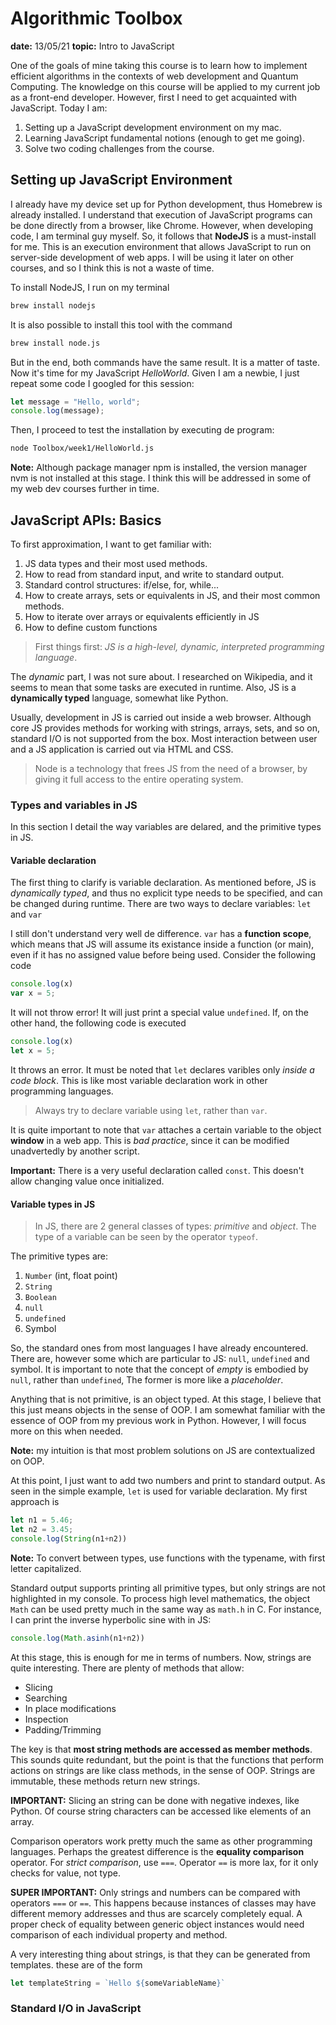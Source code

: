 # Algorithmic Toolbox

**date:** 13/05/21
**topic:** Intro to JavaScript

One of the goals of mine taking this course is to learn how to implement efficient algorithms in the contexts of web development and Quantum Computing. The knowledge on this course will be applied to my current job as a front-end developer. However, first I need to get acquainted with JavaScript. Today I am:

1. Setting up a JavaScript development environment on my mac.
1. Learning JavaScript fundamental notions (enough to get me going).
1. Solve two coding challenges from the course.

## Setting up JavaScript Environment

I already have my device set up for Python development, thus Homebrew is already installed. I understand that execution of JavaScript programs can be done directly from a browser, like Chrome. However, when developing code, I am terminal guy myself. So, it follows that **NodeJS** is a must-install for me. This is an execution environment that allows JavaScript to run on server-side development of web apps. I will be using it later on other courses, and so I think this is not a waste of time.

To install NodeJS, I run on my terminal

```bash
brew install nodejs
```

It is also possible to install this tool with the command

```bash
brew install node.js
```

But in the end, both commands have the same result. It is a matter of taste. Now it's time for my JavaScript *HelloWorld*. Given I am a newbie, I just repeat some code I googled for this session:

```js
let message = "Hello, world";
console.log(message);
```

Then, I proceed to test the installation by executing de program:

```bash
node Toolbox/week1/HelloWorld.js
```

**Note:** Although package manager npm is installed, the version manager nvm is not installed at this stage. I think this will be addressed in some of my web dev courses further in time.

## JavaScript APIs: Basics

To first approximation, I want to get familiar with:

1. JS data types and their most used methods.
1. How to read from standard input, and write to standard output.
1. Standard control structures: if/else, for, while...
1. How to create arrays, sets or equivalents in JS, and their most common methods.
1. How to iterate over arrays or equivalents efficiently in JS
1. How to define custom functions

> First things first: *JS is a high-level, dynamic, interpreted programming language*. 

The *dynamic* part, I was not sure about. I researched on Wikipedia, and it seems to mean that some tasks are executed in runtime. Also, JS is a **dynamically typed** language, somewhat like Python.

Usually, development in JS is carried out inside a web browser. Although core JS provides methods for working with strings, arrays, sets, and so on, standard I/O is not supported from the box. Most interaction between user and a JS application is carried out via HTML and CSS.

> Node is a technology that frees JS from the need of a browser, by giving it full access to the entire operating system.

### Types and variables in JS

In this section I detail the way variables are delared, and the primitive types in JS.

#### Variable declaration

The first thing to clarify is variable declaration. As mentioned before, JS is *dynamically typed*, and thus no explicit type needs to be specified, and can be changed during runtime. There are two ways to declare variables: ```let``` and ```var```

I still don't understand very well de difference. ```var``` has a **function scope**, which means that JS will assume its existance inside a function (or main), even if it has no assigned value before being used. Consider the following code

```js
console.log(x)
var x = 5;
```

It will not throw error! It will just print a special value ```undefined```. If, on the other hand, the following code is executed

```js
console.log(x)
let x = 5;
```

It throws an error. It must be noted that ```let``` declares varibles only *inside a code block*. This is like most variable declaration work in other programming languages.

> Always try to declare variable using ```let```, rather than ```var```.

It is quite important to note that ```var``` attaches a certain variable to the object **window** in a web app. This is *bad practice*, since it can be modified unadvertedly by another script.

**Important:** There is a very useful declaration called ```const```. This doesn't allow changing value once initialized.

#### Variable types in JS

>In JS, there are 2 general classes of types: *primitive* and *object*. The type of a variable can be seen by the operator ```typeof```. 

The primitive types are:

1. ```Number``` (int, float point)
1. ```String```
1. ```Boolean```
1. ```null```
1. ```undefined```
1. Symbol

So, the standard ones from most languages I have already encountered. There are, however some which are particular to JS: ```null```, ```undefined``` and symbol. It is important to note that the concept of *empty* is embodied by ```null```, rather than ```undefined```, The former is more like a *placeholder*.

Anything that is not primitive, is an object typed. At this stage, I believe that this just means objects in the sense of OOP. I am somewhat familiar with the essence of OOP from my previous work in Python. However, I will focus more on this when needed.

**Note:** my intuition is that most problem solutions on JS are contextualized on OOP.

At this point, I just want to add two numbers and print to standard output. As seen in the simple example, ```let``` is used for variable declaration. My first approach is

```js
let n1 = 5.46;
let n2 = 3.45;
console.log(String(n1+n2))
```

**Note:** To convert between types, use functions with the typename, with first letter capitalized.

Standard output supports printing all primitive types, but only strings are not highlighted in my console. To process high level mathematics, the object ```Math``` can be used pretty much in the same way as ```math.h``` in C. For instance, I can print the inverse hyperbolic sine with in JS:

```js
console.log(Math.asinh(n1+n2))
```

At this stage, this is enough for me in terms of numbers. Now, strings are quite interesting. There are plenty of methods that allow:

* Slicing
* Searching
* In place modifications
* Inspection
* Padding/Trimming

The key is that **most string methods are accessed as member methods**. This sounds quite redundant, but the point is that the functions that perform actions on strings are like class methods, in the sense of OOP. Strings are immutable, these methods return new strings.

**IMPORTANT:** Slicing an string can be done with negative indexes, like Python. Of course string characters can be accessed like elements of an array.

Comparison operators work pretty much the same as other programming languages. Perhaps the greatest difference is the **equality comparison** operator. For *strict comparison*, use ```===```. Operator ```==``` is more lax, for it only checks for value, not type.

**SUPER IMPORTANT:** Only strings and numbers can be compared with operators ```===``` or ```==```. This happens because instances of classes may have different memory addresses and thus are scarcely completely equal. A proper check of equality between generic object instances would need comparison of each individual property and method.

A very interesting thing about strings, is that they can be generated from templates. these are of the form

```js
let templateString = `Hello ${someVariableName}`
```

### Standard I/O in JavaScript

